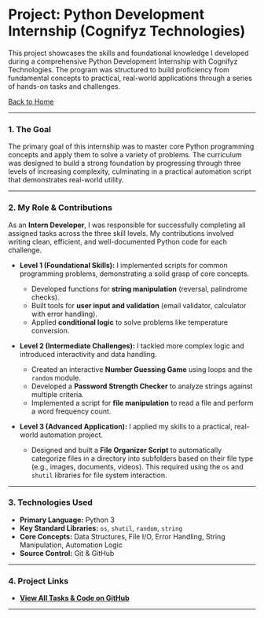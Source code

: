 # Project: Python Development Internship (Cognifyz Technologies)

This project showcases the skills and foundational knowledge I developed during a comprehensive Python Development Internship with Cognifyz Technologies. The program was structured to build proficiency from fundamental concepts to practical, real-world applications through a series of hands-on tasks and challenges.

[Back to Home](../index.md)

---

### 1. The Goal

The primary goal of this internship was to master core Python programming concepts and apply them to solve a variety of problems. The curriculum was designed to build a strong foundation by progressing through three levels of increasing complexity, culminating in a practical automation script that demonstrates real-world utility.

---

### 2. My Role & Contributions

As an **Intern Developer**, I was responsible for successfully completing all assigned tasks across the three skill levels. My contributions involved writing clean, efficient, and well-documented Python code for each challenge.

* **Level 1 (Foundational Skills):** I implemented scripts for common programming problems, demonstrating a solid grasp of core concepts.
    * Developed functions for **string manipulation** (reversal, palindrome checks).
    * Built tools for **user input and validation** (email validator, calculator with error handling).
    * Applied **conditional logic** to solve problems like temperature conversion.

* **Level 2 (Intermediate Challenges):** I tackled more complex logic and introduced interactivity and data handling.
    * Created an interactive **Number Guessing Game** using loops and the `random` module.
    * Developed a **Password Strength Checker** to analyze strings against multiple criteria.
    * Implemented a script for **file manipulation** to read a file and perform a word frequency count.

* **Level 3 (Advanced Application):** I applied my skills to a practical, real-world automation project.
    * Designed and built a **File Organizer Script** to automatically categorize files in a directory into subfolders based on their file type (e.g., images, documents, videos). This required using the `os` and `shutil` libraries for file system interaction.

---

### 3. Technologies Used

* **Primary Language:** Python 3
* **Key Standard Libraries:** `os`, `shutil`, `random`, `string`
* **Core Concepts:** Data Structures, File I/O, Error Handling, String Manipulation, Automation Logic
* **Source Control:** Git & GitHub

---

### 4. Project Links

* **[View All Tasks & Code on GitHub](https://github.com/githubabhay2003/cognifyz-python-internship)**

---
